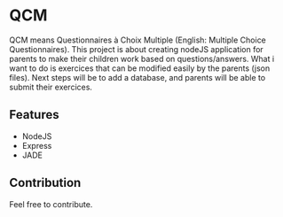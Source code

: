 # QCM
QCM means Questionnaires à Choix Multiple (English: Multiple Choice Questionnaires). 
This project is about creating nodeJS application for parents to make their children work based on questions/answers. 
What i want to do is exercices that can be modified easily by the parents (json files). 
Next steps will be to add a database, and parents will be able to submit their exercices.

## Features

* NodeJS
* Express
* JADE

## Contribution
Feel free to contribute.
